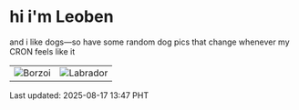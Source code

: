 # hi i'm Leoben

and i like dogs—so have some random dog pics that change whenever my CRON feels like it

|  |  |
|--------|----------|
| ![Borzoi](https://random-dog-vercel.vercel.app/api/random-borzoi?v=1755409676) | ![Labrador](https://random-dog-vercel.vercel.app/api/random-labrador?v=1755409676) |

Last updated: 2025-08-17 13:47 PHT
